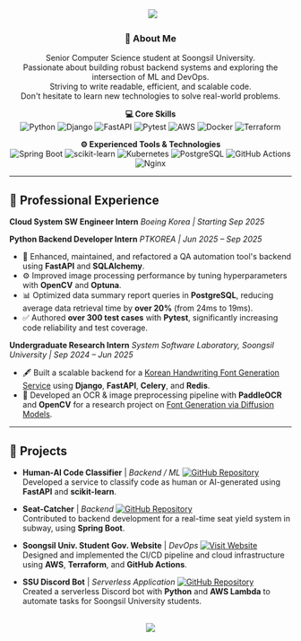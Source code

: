 <div align="center">
  <img src="https://capsule-render.vercel.app/api?type=waving&height=280&color=gradient&customColorList=4&text=UIJONG%20YANG&fontAlign=39&textBg=false">
</div>

<div align="center">

### 👋 About Me
Senior Computer Science student at Soongsil University.  
Passionate about building robust backend systems and exploring the intersection of ML and DevOps.  
Striving to write readable, efficient, and scalable code.  
Don't hesitate to learn new technologies to solve real-world problems.

**💻 Core Skills**  
![Python](https://img.shields.io/badge/Python-3776AB?style=flat&logo=python&logoColor=white)
![Django](https://img.shields.io/badge/Django-092E20?style=flat&logo=django&logoColor=white)
![FastAPI](https://img.shields.io/badge/FastAPI-009688?style=flat&logo=fastapi&logoColor=white)
![Pytest](https://img.shields.io/badge/Pytest-0A9EDC?style=flat&logo=pytest&logoColor=white)
![AWS](https://img.shields.io/badge/AWS-232F3E?style=flat&logo=amazonaws&logoColor=white)
![Docker](https://img.shields.io/badge/Docker-2496ED?style=flat&logo=docker&logoColor=white)
![Terraform](https://img.shields.io/badge/Terraform-623CE4?style=flat&logo=terraform&logoColor=white)

**⚙️ Experienced Tools & Technologies**  
![Spring Boot](https://img.shields.io/badge/Spring%20Boot-6DB33F?style=flat&logo=spring-boot&logoColor=white)
![scikit-learn](https://img.shields.io/badge/scikit--learn-F7931E?style=flat&logo=scikit-learn&logoColor=white)
![Kubernetes](https://img.shields.io/badge/Kubernetes-326CE5?style=flat&logo=kubernetes&logoColor=white)
![PostgreSQL](https://img.shields.io/badge/PostgreSQL-4169E1?style=flat&logo=postgresql&logoColor=white)
![GitHub Actions](https://img.shields.io/badge/GitHub%20Actions-2088FF?style=flat&logo=github-actions&logoColor=white)
![Nginx](https://img.shields.io/badge/Nginx-009639?style=flat&logo=nginx&logoColor=white)

</div>

---

## 💼 Professional Experience

**Cloud System SW Engineer Intern** *Boeing Korea | Starting Sep 2025*

**Python Backend Developer Intern** *PTKOREA | Jun 2025 – Sep 2025*
* 🧪 Enhanced, maintained, and refactored a QA automation tool's backend using **FastAPI** and **SQLAlchemy**.
* ⚙️ Improved image processing performance by tuning hyperparameters with **OpenCV** and **Optuna**.
* 📊 Optimized data summary report queries in **PostgreSQL**, reducing average data retrieval time by **over 20%** (from 24ms to 19ms).
* ✅ Authored **over 300 test cases** with **Pytest**, significantly increasing code reliability and test coverage.

**Undergraduate Research Intern** *System Software Laboratory, Soongsil University | Sep 2024 – Jun 2025*
* 🖋️ Built a scalable backend for a [Korean Handwriting Font Generation Service](https://www.koreascience.kr/article/CFKO202404272002306.pdf) using **Django**, **FastAPI**, **Celery**, and **Redis**.
* 🧠 Developed an OCR & image preprocessing pipeline with **PaddleOCR** and **OpenCV** for a research project on [Font Generation via Diffusion Models](https://kips.or.kr/bbs/confn/article/4259).

---

## 🚀 Projects

* **Human-AI Code Classifier** | *Backend / ML* [![GitHub Repository](https://img.shields.io/badge/GitHub-Repository-181717?style=flat&logo=github)](https://github.com/SSU2025-PS-MLProject/Human-AI-Code-Classifier)  
    Developed a service to classify code as human or AI-generated using **FastAPI** and **scikit-learn**.  

* **Seat-Catcher** | *Backend* [![GitHub Repository](https://img.shields.io/badge/GitHub-Repository-181717?style=flat&logo=github)](https://github.com/seat-catcher/SeatCatcher-API)  
    Contributed to backend development for a real-time seat yield system in subway, using **Spring Boot**.  

* **Soongsil Univ. Student Gov. Website** | *DevOps* [![Visit Website](https://img.shields.io/badge/Visit-Website-blue?style=flat)](https://stu.ssu.ac.kr/)  
    Designed and implemented the CI/CD pipeline and cloud infrastructure using **AWS**, **Terraform**, and **GitHub Actions**.  

* **SSU Discord Bot** | *Serverless Application* [![GitHub Repository](https://img.shields.io/badge/GitHub-Repository-181717?style=flat&logo=github)](https://github.com/Scanf-s/SSU_DiscordBot)  
    Created a serverless Discord bot with **Python** and **AWS Lambda** to automate tasks for Soongsil University students.  

<br>
<div align="center">
<img src="https://capsule-render.vercel.app/api?type=waving&color=gradient&customColorList=4&height=120&animation=fadeIn&section=footer&fontAlign=70">
</div>
